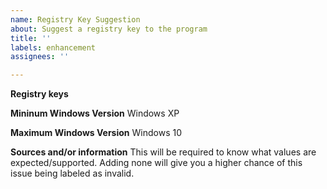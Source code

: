 ```yaml
---
name: Registry Key Suggestion
about: Suggest a registry key to the program
title: ''
labels: enhancement
assignees: ''

---
```


**Registry keys**

**Mininum Windows Version**
Windows XP

**Maximum Windows Version**
Windows 10

**Sources and/or information**
This will be required to know what values are expected/supported. Adding none will give you a higher chance of this issue being labeled as invalid.

